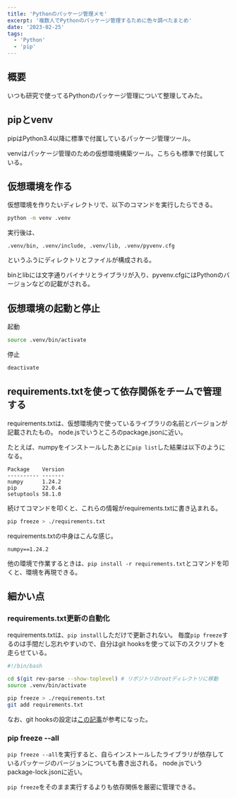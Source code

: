 ```yaml
---
title: 'Pythonのパッケージ管理メモ'
excerpt: '複数人でPythonのパッケージ管理するために色々調べたまとめ'
date: '2023-02-25'
tags:
  - 'Python'
  - 'pip'
---
```


## 概要

いつも研究で使ってるPythonのパッケージ管理について整理してみた。

## pipとvenv

pipはPython3.4以降に標準で付属しているパッケージ管理ツール。

venvはパッケージ管理のための仮想環境構築ツール。こちらも標準で付属している。

## 仮想環境を作る

仮想環境を作りたいディレクトリで、以下のコマンドを実行したらできる。
```bash
python -m venv .venv
```

実行後は、
```
.venv/bin, .venv/include, .venv/lib, .venv/pyvenv.cfg
```
というふうにディレクトリとファイルが構成される。

binとlibには文字通りバイナリとライブラリが入り、pyvenv.cfgにはPythonのバージョンなどの記載がされる。

## 仮想環境の起動と停止

起動
```bash
source .venv/bin/activate
```

停止
```bash
deactivate
```

## requirements.txtを使って依存関係をチームで管理する

requirements.txtは、仮想環境内で使っているライブラリの名前とバージョンが記載されたもの。
node.jsでいうところのpackage.jsonに近い。

たとえば、numpyをインストールしたあとに`pip list`した結果は以下のようになる。
```
Package    Version
---------- -------
numpy      1.24.2
pip        22.0.4
setuptools 58.1.0
```

続けてコマンドを叩くと、これらの情報がrequirements.txtに書き込まれる。
```bash
pip freeze > ./requirements.txt
```

requirements.txtの中身はこんな感じ。
```
numpy==1.24.2
```

他の環境で作業するときは、`pip install -r requirements.txt`とコマンドを叩くと、環境を再現できる。

## 細かい点

### requirements.txt更新の自動化

requirements.txtは、`pip install`しただけで更新されない。
毎度`pip freeze`するのは手間だし忘れやすいので、自分はgit hooksを使って以下のスクリプトを走らせている。
```bash
#!/bin/bash

cd $(git rev-parse --show-toplevel) # リポジトリのrootディレクトリに移動
source .venv/bin/activate

pip freeze > ./requirements.txt
git add requirements.txt
```

なお、git hooksの設定は[この記事](https://astatsuya.medium.com/githooks%E3%81%AEpre-push%E3%82%92%E5%85%B1%E6%9C%89%E3%81%97%E3%81%A6%E3%83%AC%E3%83%9D%E3%82%B8%E3%83%88%E3%83%AA%E3%82%92%E5%81%A5%E5%85%A8%E3%81%AB%E4%BF%9D%E3%81%A4-7156def39b64)が参考になった。


### pip freeze --all

`pip freeze --all`を実行すると、自らインストールしたライブラリが依存しているパッケージのバージョンについても書き出される。
node.jsでいうpackage-lock.jsonに近い。

`pip freeze`をそのまま実行するよりも依存関係を厳密に管理できる。
